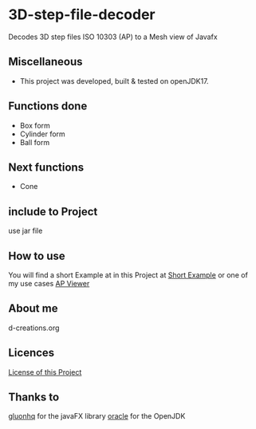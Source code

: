# 3D-step-file-decoder
Decodes 3D step files ISO 10303 (AP) to a Mesh view of Javafx

## Miscellaneous
- This project was developed, built & tested on openJDK17.

## Functions done 
- Box form 
- Cylinder form
- Ball form

## Next functions 
- Cone

## include to Project 
use jar file 

## How to use

You will find a short Example at in this Project at
[Short Example](app/src/main/java/Example.java)
or one of my use cases
[AP Viewer](https://github.com/d-creations/JAVA_AP242_VIEWER)

## About me 
d-creations.org

## Licences 

[License of this Project](LICENSE)

## Thanks to 
[gluonhq](https://gluonhq.com/) for the javaFX library
[oracle](https://jdk.java.net/18/) for the OpenJDK